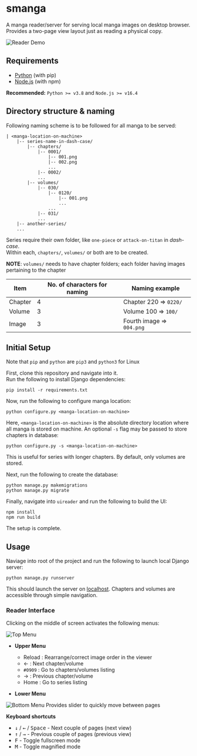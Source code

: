 # smanga

A manga reader/server for serving local manga images on desktop browser.\
Provides a two-page view layout just as reading a physical copy.

![Reader Demo](https://i.imgur.com/80m8qNf.png)

## Requirements

-   [Python](https://python.org/downloads/ 'Download Python') (with pip)
-   [Node.js](https://nodejs.org/en/download/ 'Download Node.js') (with npm)

**Recommended:** `Python >= v3.8` and `Node.js >= v16.4`

## Directory structure & naming

Following naming scheme is to be followed for all manga to be served:

```
| <manga-location-on-machine>
    |-- series-name-in-dash-case/
        |-- chapters/
            |-- 0001/
                |-- 001.png
                |-- 002.png
                ...
            |-- 0002/
            ...
        |-- volumes/
            |-- 030/
                |-- 0120/
                    |-- 001.png
                    ...
                ...
            |-- 031/
            ...
    |-- another-series/
    ...
```

Series require their own folder, like `one-piece` or `attack-on-titan` in _dash-case_.\
Within each, `chapters/`, `volumes/` or both are to be created.

**NOTE**: `volumes/` needs to have chapter folders; each folder having images pertaining to the chapter

| Item    | No. of characters for naming | Naming example                 |
| ------- | ---------------------------- | ------------------------------ |
| Chapter | 4                            | Chapter 220 &#8658; `0220/`    |
| Volume  | 3                            | Volume 100 &#8658; `100/`      |
| Image   | 3                            | Fourth image &#8658; `004.png` |

## Initial Setup

Note that `pip` and `python` are `pip3` and `python3` for Linux

First, clone this repository and navigate into it.\
Run the following to install Django dependencies:

```
pip install -r requirements.txt
```

Now, run the following to configure manga location:

```
python configure.py <manga-location-on-machine>
```

Here, `<manga-location-on-machine>` is the absolute directory location where all manga is stored on machine.
An optional `-s` flag may be passed to store chapters in database:

```
python configure.py -s <manga-location-on-machine>
```

This is useful for series with longer chapters. By default, only volumes are stored.

Next, run the following to create the database:

```
python manage.py makemigrations
python manage.py migrate
```

Finally, navigate into `uireader` and run the following to build the UI:

```
npm install
npm run build
```

The setup is complete.

## Usage

Naviage into root of the project and run the following to launch local Django server:

```
python manage.py runserver
```

This should launch the server on [localhost](http://localhost:8000 'localhost:8000'). Chapters and volumes are accessible through simple navigation.

### Reader Interface

Clicking on the middle of screen activates the following menus:

![Top Menu](https://i.imgur.com/6y5DfHo.png)

-   **Upper Menu**

    -   Reload : Rearrange/correct image order in the viewer
    -   &#8592; : Next chapter/volume
    -   `#0909` : Go to chapters/volumes listing
    -   &#8594; : Previous chapter/volume
    -   Home : Go to series listing

-   **Lower Menu**

![Bottom Menu](https://i.imgur.com/KUEfx4z.png)
Provides slider to quickly move between pages

**Keyboard shortcuts**

-   <kbd>&#8595;</kbd> / <kbd>&#8592;</kbd> / <kbd>Space</kbd> - Next couple of pages (next view)
-   <kbd>&#8593;</kbd> / <kbd>&#8594;</kbd> - Previous couple of pages (previous view)
-   <kbd>F</kbd> - Toggle fullscreen mode
-   <kbd>M</kbd> - Toggle magnified mode
